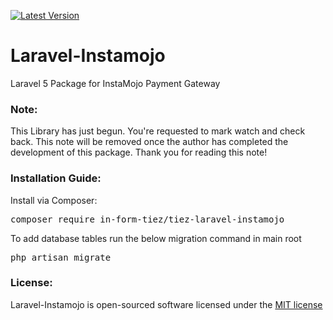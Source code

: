 [![Latest Version](https://img.shields.io/github/issues/in-form-tiez/tiez-laravel-instamojo?style=flat-square)](https://github.com/in-form-tiez/tiez-laravel-instamojo/releases)

# Laravel-Instamojo
Laravel 5 Package for InstaMojo Payment Gateway

### Note:
This Library has just begun. You're requested to mark watch and check back. 
This note will be removed once the author has completed the development of this package.
Thank you for reading this note!

### Installation Guide:
Install via Composer:
<pre>composer require in-form-tiez/tiez-laravel-instamojo</pre>

To add database tables run the below migration command in main root<pre>php artisan migrate</pre>

### License:
Laravel-Instamojo is open-sourced software licensed under the <a href='https://github.com/in-form-tiez/tiez-laravel-instamojo/blob/master/LICENSE'>MIT license</a>
